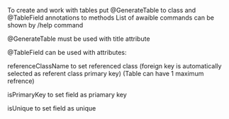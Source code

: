 To create and work with tables put @GenerateTable to class and @TableField annotations to methods
List of awaible commands can be shown by /help command

@GenerateTable must be used with title attribute  

@TableField can be used with attributes:

referenceClassName to set referenced class (foreign key is automatically selected as referent class primary key) 
(Table can have 1 maximum refrence)

isPrimaryKey to set field as priamary key

isUnique to set field as unique
